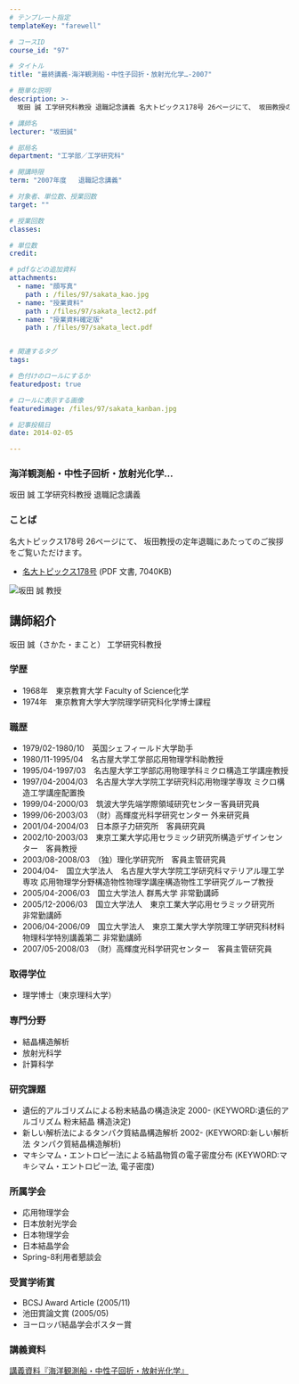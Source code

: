 ```yaml
---
# テンプレート指定
templateKey: "farewell"

# コースID
course_id: "97"

# タイトル
title: "最終講義-海洋観測船・中性子回折・放射光化学…-2007"

# 簡単な説明
description: >-
  坂田 誠 工学研究科教授 退職記念講義 名大トピックス178号 26ページにて、 坂田教授の定年退職にあたってのご挨拶をご覧いただけます。   * [名大トピックス178号](http...

# 講師名
lecturer: "坂田誠"

# 部局名
department: "工学部／工学研究科"

# 開講時限
term: "2007年度	退職記念講義"

# 対象者、単位数、授業回数
target: ""

# 授業回数
classes: 

# 単位数
credit: 

# pdfなどの追加資料
attachments: 
  - name: "顔写真" 
    path : /files/97/sakata_kao.jpg
  - name: "授業資料" 
    path : /files/97/sakata_lect2.pdf
  - name: "授業資料確定版" 
    path : /files/97/sakata_lect.pdf


# 関連するタグ
tags:

# 色付けのロールにするか
featuredpost: true

# ロールに表示する画像
featuredimage: /files/97/sakata_kanban.jpg

# 記事投稿日
date: 2014-02-05

---
```

### 海洋観測船・中性子回析・放射光化学… 

坂田 誠 工学研究科教授 退職記念講義 

### ことば

名大トピックス178号 26ページにて、 坂田教授の定年退職にあたってのご挨拶をご覧いただけます。 

  * [名大トピックス178号](http://www.nagoya-u.ac.jp/about-nu/public-relations/publication/upload_images/no178.pdf) (PDF 文書, 7040KB)

![坂田 誠 教授](/files/97/sakata_kao.jpg) 
## 講師紹介

坂田 誠（さかた・まこと） 工学研究科教授 

### 学歴

  * 1968年　東京教育大学 Faculty of Science化学
  * 1974年　東京教育大学大学院理学研究科化学博士課程

### 職歴

  * 1979/02-1980/10　英国シェフィールド大学助手
  * 1980/11-1995/04　名古屋大学工学部応用物理学科助教授
  * 1995/04-1997/03　名古屋大学工学部応用物理学科ミクロ構造工学講座教授
  * 1997/04-2004/03　名古屋大学大学院工学研究科応用物理学専攻 ミクロ構造工学講座配置換
  * 1999/04-2000/03　筑波大学先端学際領域研究センター客員研究員
  * 1999/06-2003/03　（財）高輝度光科学研究センター 外来研究員
  * 2001/04-2004/03　日本原子力研究所　客員研究員
  * 2002/10-2003/03　東京工業大学応用セラミック研究所構造デザインセンター　客員教授
  * 2003/08-2008/03　（独）理化学研究所　客員主管研究員
  * 2004/04-　国立大学法人　名古屋大学大学院工学研究科マテリアル理工学専攻 応用物理学分野構造物性物理学講座構造物性工学研究グループ教授
  * 2005/04-2006/03　国立大学法人 群馬大学 非常勤講師
  * 2005/12-2006/03　国立大学法人　東京工業大学応用セラミック研究所　非常勤講師
  * 2006/04-2006/09　国立大学法人　東京工業大学大学院理工学研究科材料物理科学特別講義第二 非常勤講師
  * 2007/05-2008/03　（財）高輝度光科学研究センター　客員主管研究員

### 取得学位

  * 理学博士（東京理科大学）

### 専門分野

  * 結晶構造解析
  * 放射光科学
  * 計算科学

### 研究課題

  * 遺伝的アルゴリズムによる粉末結晶の構造決定 2000- (KEYWORD:遺伝的アルゴリズム 粉末結晶 構造決定)
  * 新しい解析法によるタンパク質結晶構造解析 2002- (KEYWORD:新しい解析法 タンパク質結晶構造解析)
  * マキシマム・エントロピー法による結晶物質の電子密度分布 (KEYWORD:マキシマム・エントロピー法, 電子密度)

### 所属学会

  * 応用物理学会
  * 日本放射光学会
  * 日本物理学会
  * 日本結晶学会
  * Spring-8利用者懇談会

### 受賞学術賞

  * BCSJ Award Article (2005/11)
  * 池田賞論文賞 (2005/05)
  * ヨーロッパ結晶学会ポスター賞
### 講義資料


[講義資料『海洋観測船・中性子回折・放射光化学』](/files/97/sakata_lect.pdf) 
